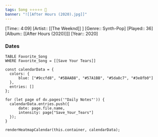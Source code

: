 ```yaml
---
tags: Song ⭐⭐⭐⭐⭐ 💛
banner: "![[After Hours (2020).jpg]]"
---
```

[Time:: 4:09]
[Artist:: [[The Weeknd]] ]
[Genre:: Synth-Pop]
[Played:: 36]
[Album:: [[After Hours (2020)]]]
[Year:: 2020]
### Dates
````dataview
TABLE Favorite_Song
WHERE Favorite_Song = [[Save Your Tears]]
````

  ```dataviewjs
const calendarData = { 
	colors: { 
		blue: ["#9ccfd8", "#5BAAB8", "#57A1BB", "#5da8c7", "#3e8fb0"] 
	}, 
	entries: [] 
}; 

for (let page of dv.pages('"Daily Notes"')) { 
	calendarData.entries.push({ 
		date: page.file.name, 
		intensity: page["Save_Your_Tears"]
	}); 
} 

renderHeatmapCalendar(this.container, calendarData);
```
